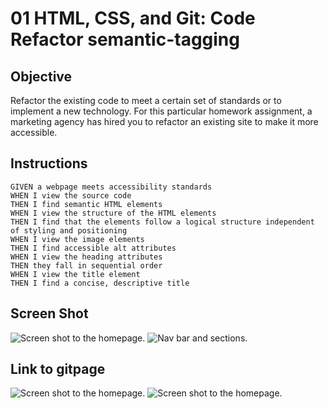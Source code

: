 # 01 HTML, CSS, and Git: Code Refactor semantic-tagging

## Objective
Refactor the existing code to meet a certain set of standards or to implement a new technology. For this particular homework assignment, a marketing agency has hired you to refactor an existing site to make it more accessible. 



## Instructions

```
GIVEN a webpage meets accessibility standards
WHEN I view the source code
THEN I find semantic HTML elements
WHEN I view the structure of the HTML elements
THEN I find that the elements follow a logical structure independent of styling and positioning
WHEN I view the image elements
THEN I find accessible alt attributes
WHEN I view the heading attributes
THEN they fall in sequential order
WHEN I view the title element
THEN I find a concise, descriptive title
```

## Screen Shot
![Screen shot to the homepage.](semantic-tagging\assets\images\readme-screenshot.png "Screen Shot 1")
![Nav bar and sections.](semantic-tagging\assets\images\readme-screenshot-2.png "Screen shot 2")

## Link to gitpage
![Screen shot to the homepage.](https://joe96.github.io/semantic-tagging)
![Screen shot to the homepage.](https://github.com/Joe96/semantic-tagging)